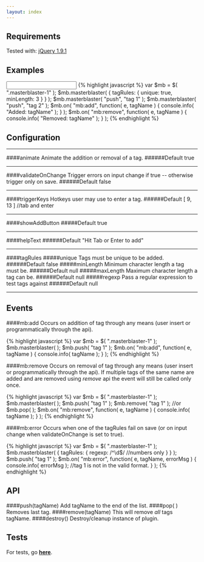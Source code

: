 ```yaml
---
layout: index
---
```


Requirements
----
Tested with: [jQuery 1.9.1](http://jquery.com)

Examples
----
<input class="masterblaster-1" />
{% highlight javascript %}
var $mb = $( ".masterblaster-1" );
$mb.masterblaster( { 
  tagRules: {
    unique: true,
    minLength: 3
  }
} );
$mb.masterblaster( "push", "tag 1" );
$mb.masterblaster( "push", "tag 2" );
$mb.on( "mb:add", function( e, tagName ) {
    console.info( "Added: tagName" );
} );  
$mb.on( "mb:remove", function( e, tagName ) {
    console.info( "Removed: tagName" );
} ); 
{% endhighlight %}

<script>
var $mb = $( ".masterblaster-1" );
$mb.masterblaster( { 
  tagRules: {
    unique: true,  
    minLength: 3
  }
} );
$mb.masterblaster( "push", "tag 1" );
$mb.masterblaster( "push", "tag 2" );
$mb.on( "mb:add", function( e, tagName ) {
    console.info( "Added: tagName" );
} );  
$mb.on( "mb:remove", function( e, tagName ) {
    console.info( "Removed: tagName" );
} );  
</script>


Configuration
----
------
####animate
Animate the addition or removal of a tag.
######Default
true

-----
####validateOnChange
Trigger errors on input change if true -- otherwise trigger only on save.
######Default
false

-----
####triggerKeys
Hotkeys user may use to enter a tag.
######Default
[ 9, 13 ] //tab and enter

-----
####showAddButton
#####Default
true

-----
####helpText
######Default
"Hit Tab or Enter to add"

-----
####tagRules
#####unique
Tags must be unique to be added.
######Default
false
#####minLength
Minimum character length a tag must be.
######Default
null
#####maxLength
Maximum character length a tag can be.
######Default
null
#####regexp
Pass a regular expression to test tags against
######Default
null 

-----
Events
----
####mb:add
Occurs on addition of tag through any means (user insert or programmatically through the api).

{% highlight javascript %}
var $mb = $( ".masterblaster-1" );
$mb.masterblaster( );
$mb.push( "tag 1" );
$mb.on( "mb:add", function( e, tagName ) {
    console.info( tagName );
} );
{% endhighlight %}

####mb:remove
Occurs on removal of tag through any means (user insert or programmatically through the api). If multiple tags of the same name are added and are removed using *remove* api the event will still be called only once.

{% highlight javascript %}
var $mb = $( ".masterblaster-1" );
$mb.masterblaster( );
$mb.push( "tag 1" );
$mb.remove( "tag 1" ); //or $mb.pop( );
$mb.on( "mb:remove", function( e, tagName ) {
    console.info( tagName );
} );
{% endhighlight %}

####mb:error
Occurs when one of the tagRules fail on save (or on input change when validateOnChange is set to true).

{% highlight javascript %}
var $mb = $( ".masterblaster-1" );
$mb.masterblaster( {
  tagRules: {
    regexp: /^\d$/ //numbers only
  }
} );
$mb.push( "tag 1" );
$mb.on( "mb:error", function( e, tagName, errorMsg ) {
  console.info( errorMsg ); //tag 1 is not in the valid format.
} );
{% endhighlight %}
 
API
-----------
####push(tagName)
Add tagName to the end of the list.
####pop( )
Removes last tag.
####remove(tagName)
This will remove *all* tags tagName.
####destroy()
Destroy/cleanup instance of plugin.

Tests
--------------
For tests, go **[here](/jquery.masterblaster/tests)**.
    
